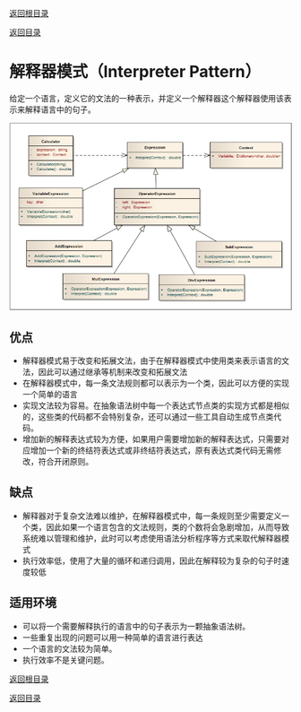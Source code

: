 [返回根目录](/README.md)

[返回目录](../README.md)

# 解释器模式（Interpreter Pattern）

给定一个语言，定义它的文法的一种表示，并定义一个解释器这个解释器使用该表示来解释语言中的句子。



![img](assets/317409-20160506102818294-477059775.png)

## 优点

- 解释器模式易于改变和拓展文法，由于在解释器模式中使用类来表示语言的文法，因此可以通过继承等机制来改变和拓展文法
- 在解释器模式中，每一条文法规则都可以表示为一个类，因此可以方便的实现一个简单的语言
- 实现文法较为容易。在抽象语法树中每一个表达式节点类的实现方式都是相似的，这些类的代码都不会特别复杂，还可以通过一些工具自动生成节点类代码。
- 增加新的解释表达式较为方便，如果用户需要增加新的解释表达式，只需要对应增加一个新的终结符表达式或非终结符表达式，原有表达式类代码无需修改，符合开闭原则。

## 缺点

- 解释器对于复杂文法难以维护，在解释器模式中，每一条规则至少需要定义一个类，因此如果一个语言包含的文法规则，类的个数将会急剧增加，从而导致系统难以管理和维护，此时可以考虑使用语法分析程序等方式来取代解释器模式
- 执行效率低，使用了大量的循环和递归调用，因此在解释较为复杂的句子时速度较低

## 适用环境

- 可以将一个需要解释执行的语言中的句子表示为一颗抽象语法树。
- 一些重复出现的问题可以用一种简单的语言进行表达
- 一个语言的文法较为简单。
- 执行效率不是关键问题。



[返回根目录](/README.md)

[返回目录](../README.md)
